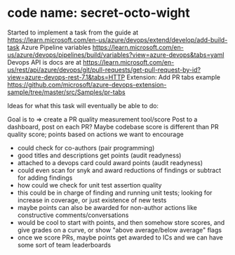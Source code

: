 code name: secret-octo-wight
=================
Started to implement a task from the guide at https://learn.microsoft.com/en-us/azure/devops/extend/develop/add-build-task
Azure Pipeline variables https://learn.microsoft.com/en-us/azure/devops/pipelines/build/variables?view=azure-devops&tabs=yaml
Devops API is docs are at https://learn.microsoft.com/en-us/rest/api/azure/devops/git/pull-requests/get-pull-request-by-id?view=azure-devops-rest-7.1&tabs=HTTP
Extension: Add PR tabs example https://github.com/microsoft/azure-devops-extension-sample/tree/master/src/Samples/pr-tabs

Ideas for what this task will eventually be able to do:

Goal is to => create a PR quality measurement tool/score
Post to a dashboard, post on each PR? Maybe codebase score is different than PR quality score; points based on actions we want to encourage

- could check for co-authors (pair programming)
- good titles and descriptions get points (audit readyness)
- attached to a devops card could award points (audit readyness)
- could even scan for snyk and award reductions of findings or subtract for adding findings
- how could we check for unit test assertion quality 
- this could be in charge of finding and running unit tests; looking for increase in coverage, or just existence of new tests
- maybe points can also be awarded for non-author actions like constructive comments/conversations
- would be cool to start with points, and then somehow store scores, and give grades on a curve, or show "above average/below  average" flags
- once we score PRs, maybe points get awarded to ICs and we can have some sort of team leaderboards